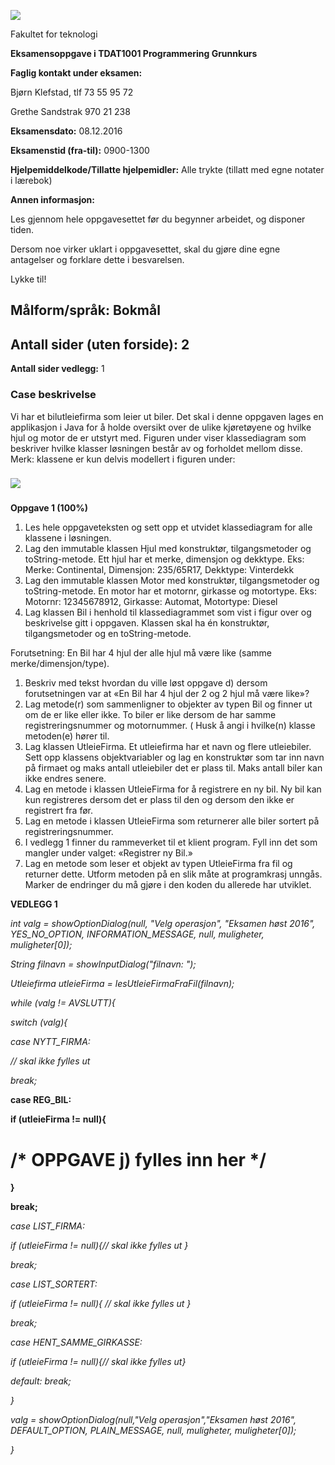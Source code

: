 ![](RackMultipart20201105-4-1xb30kh_html_b0cddcb91fac865.jpg)

Fakultet for teknologi

**Eksamensoppgave i
 TDAT1001 Programmering Grunnkurs**

**Faglig kontakt under eksamen:**

Bjørn Klefstad, tlf 73 55 95 72

Grethe Sandstrak 970 21 238

**Eksamensdato:** 08.12.2016

**Eksamenstid (fra-til):** 0900-1300

**Hjelpemiddelkode/Tillatte hjelpemidler:** Alle trykte (tillatt med egne notater i lærebok)

**Annen informasjon:**

Les gjennom hele oppgavesettet før du begynner arbeidet, og disponer tiden.

Dersom noe virker uklart i oppgavesettet, skal du gjøre dine egne antagelser og forklare dette i besvarelsen.

Lykke til!

## Målform/språk: Bokmål

## Antall sider (uten forside): 2

**Antall sider vedlegg:** 1

### **Case beskrivelse**

Vi har et bilutleiefirma som leier ut biler. Det skal i denne oppgaven lages en applikasjon i Java for å holde oversikt over de ulike kjøretøyene og hvilke hjul og motor de er utstyrt med. Figuren under viser klassediagram som beskriver hvilke klasser løsningen består av og forholdet mellom disse. Merk: klassene er kun delvis modellert i figuren under:

###


### ![](RackMultipart20201105-4-1xb30kh_html_2b0b55053c4d6d35.png)

###
**Oppgave 1 (100%)**

1. Les hele oppgaveteksten og sett opp et utvidet klassediagram for alle klassene i løsningen.
2. Lag den immutable klassen Hjul med konstruktør, tilgangsmetoder og toString-metode.
 Ett hjul har et merke, dimensjon og dekktype.
 Eks: Merke: Continental, Dimensjon: 235/65R17, Dekktype: Vinterdekk
3. Lag den immutable klassen Motor med konstruktør, tilgangsmetoder og toString-metode.
 En motor har et motornr, girkasse og motortype.
 Eks: Motornr: 12345678912, Girkasse: Automat, Motortype: Diesel
4. Lag klassen Bil i henhold til klassediagrammet som vist i figur over og beskrivelse gitt i oppgaven. Klassen skal ha én konstruktør, tilgangsmetoder og en toString-metode.

Forutsetning: En Bil har 4 hjul der alle hjul må være like (samme merke/dimensjon/type).

1. Beskriv med tekst hvordan du ville løst oppgave d) dersom forutsetningen var at «En Bil har 4 hjul der 2 og 2 hjul må være like»?
2. Lag metode(r) som sammenligner to objekter av typen Bil og finner ut om de er like eller ikke. To biler er like dersom de har samme registreringsnummer og motornummer. (
 Husk å angi i hvilke(n) klasse metoden(e) hører til.
3. Lag klassen UtleieFirma. Et utleiefirma har et navn og flere utleiebiler. Sett opp klassens objektvariabler og lag en konstruktør som tar inn navn på firmaet og maks antall utleiebiler det er plass til. Maks antall biler kan ikke endres senere.
4. Lag en metode i klassen UtleieFirma for å registrere en ny bil. Ny bil kan kun registreres dersom det er plass til den og dersom den ikke er registrert fra før.
5. Lag en metode i klassen UtleieFirma som returnerer alle biler sortert på registreringsnummer.
6. I vedlegg 1 finner du rammeverket til et klient program. Fyll inn det som mangler under valget: «Registrer ny Bil.»
7. Lag en metode som leser et objekt av typen UtleieFirma fra fil og returner dette. Utform metoden på en slik måte at programkrasj unngås.
 Marker de endringer du må gjøre i den koden du allerede har utviklet.

**VEDLEGG 1**

_int valg = showOptionDialog(null, &quot;Velg operasjon&quot;, &quot;Eksamen høst 2016&quot;, YES\_NO\_OPTION, INFORMATION\_MESSAGE, null, muligheter, muligheter[0]);_

_String filnavn = showInputDialog(&quot;filnavn: &quot;);_

_Utleiefirma utleieFirma = lesUtleieFirmaFraFil(filnavn);_

_while (valg != AVSLUTT){_

_switch (valg){_

_case NYTT\_FIRMA:_

_// skal ikke fylles ut_

_break;_

**case REG\_BIL:**

**if (utleieFirma != null){**

# **/\* OPPGAVE j) fylles inn her \*/**
**}**

**break;**

_case LIST\_FIRMA:_

_if (utleieFirma != null){// skal ikke fylles ut }_

_break;_

_case LIST\_SORTERT:_

_if (utleieFirma != null){ // skal ikke fylles ut }_

_break;_

_case HENT\_SAMME\_GIRKASSE:_

_if (utleieFirma != null){// skal ikke fylles ut}_

_default: break;_

_}_

_valg = showOptionDialog(null,&quot;Velg operasjon&quot;,&quot;Eksamen høst 2016&quot;, DEFAULT\_OPTION, PLAIN\_MESSAGE, null, muligheter, muligheter[0]);_

_}_

­­­­­­­­­­­­­­­­­